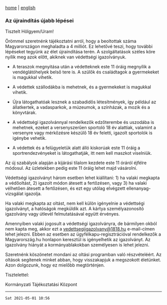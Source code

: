 [home](../README.md)
 | 
[english](../en/2021-05-01.md)

### Az újraindítás újabb lépései

Tisztelt Hölgyem/Uram!

Örömmel szeretnénk tájékoztatni arról, hogy a beoltottak száma Magyarországon meghaladta a 4 milliót. Ez lehetővé teszi, hogy további lépéseket tegyünk az élet újraindítása terén. A szolgáltatások széles köre nyílik meg azok előtt, akiknek van védettségi igazolványuk.

- A teraszok megnyitása után a védetteknek este 11 óráig megnyílik a vendéglátóhelyek belső tere is. A szülők és családtagok a gyermekeket is magukkal vihetik.

- A védettek szállodákba is mehetnek, és a gyermekeket is magukkal vihetik.

- Újra látogathatóak lesznek a szabadidős létesítmények, így például az állatkertek, a vadasparkok, a múzeumok, a színházak, a mozik és a könyvtárak.

- A védettségi igazolvánnyal rendelkezők edzőterembe és uszodába is mehetnek, ezeket a versenyszerűen sportoló 18 év alattiak, valamint a versenyre vagy mérkőzésre készülő 18 év feletti, igazolt sportolók is igénybe vehetik.

- A védettek és a felügyeletük alatt álló kiskorúak este 11 óráig a sportrendezvényeket is látogathatják, itt nem kell maszkot viselniük.

Az új szabályok alapján a kijárási tilalom kezdete este 11 óráról éjfélre módosul. Az üzletekben pedig este 11 óráig lehet majd vásárolni.

Védettségi igazolványt három esetben lehet kiállítani: 1) ha valaki megkapta a védőoltást, 2) igazolt módon átesett a fertőzésen, vagy 3) ha valaki vélhetően átesett a fertőzésen, és ezt egy utólag elvégzett ellenanyag-vizsgálat igazolja.

Ha valaki megkapta az oltást, nem kell külön igényelnie a védettségi igazolványt, a hatóságok megküldik azt. A kártya személyazonosító igazolvány vagy útlevél felmutatásával együtt érvényes.

Amennyiben valaki jogosult a védettségi igazolványra, de bármilyen okból nem kapta meg, akkor ezt a vedettsegiigazolvany@1818.hu e-mail-címen lehet jelezni. Ebben az esetben az ügyfélkapu-regisztrációval rendelkezők a Magyarország.hu honlapon keresztül is igényelhetik az igazolványt. Az igazolvány hiányát a kormányablakokban személyesen is lehet jelezni.

Szeretnénk köszönetet mondani az oltási programban való részvételéért. Az oltások segítenek minket abban, hogy visszakapjuk a megszokott életünket. Azon dolgozunk, hogy ez mielőbb megtörténjen.

Tisztelettel:

Kormányzati Tájékoztatási Központ

---
`Sat 2021-05-01 10:56`